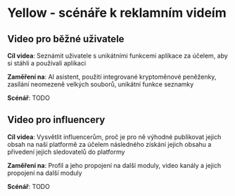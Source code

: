 # Yellow - scénáře k reklamním videím

## Video pro běžné uživatele

**Cíl videa**: Seznámit uživatele s unikátními funkcemi aplikace za účelem, aby si stáhli a používali aplikaci

**Zaměření na**: AI asistent, použití integrované kryptoměnové peněženky, zasílání neomezeně velkých souborů, unikátní funkce seznamky

**Scénář**: TODO

## Video pro influencery

**Cíl videa**: Vysvětlit influencerům, proč je pro ně výhodné publikovat jejich obsah na naší platformě za účelem následného získání jejich obsahu a přivedení jejich sledovatelů do platformy 

**Zaměření na**: Profil a jeho propojení na další moduly, video kanály a jejich propojení na další moduly

**Scénář**: TODO
